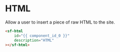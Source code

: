 # HTML

Allow a user to insert a piece of raw HTML to the site.

```html
<sf-html
    id="{{ component_id_0 }}"
    description="HTML"
></sf-html>
```
